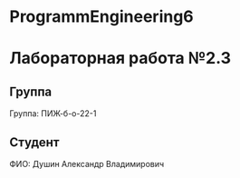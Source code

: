 # ProgrammEngineering6

# Лабораторная работа №2.3
## Группа
Группа: ПИЖ-б-о-22-1

## Студент
ФИО: Душин Александр Владимирович
